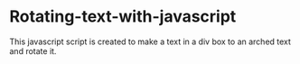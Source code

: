 # Rotating-text-with-javascript
This javascript script is created to make a text in a div box to an arched text and rotate it.
